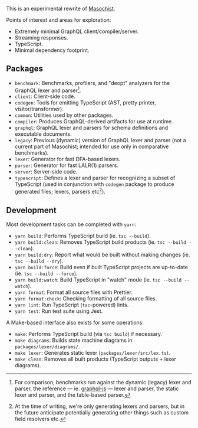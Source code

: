 This is an experimental rewrite of [Masochist](https://github.com/wincent/masochist).

Points of interest and areas for exploration:

- Extremely minimal GraphQL client/compiler/server.
- Streaming responses.
- TypeScript.
- Minimal dependency footprint.

## Packages

- `benchmark`: Benchmarks, profilers, and "deopt" analyzers for the GraphQL lexer and parser[^benchmark].
- `client`: Client-side code.
- `codegen`: Tools for emitting TypeScript (AST, pretty printer, visitor/transformer).
- `common`: Utilities used by other packages.
- `compiler`: Produces GraphQL-derived artifacts for use at runtime.
- `graphql`: GraphQL lexer and parsers for schema definitions and executable documents.
- `legacy`: Previous (dynamic) version of GraphQL lexer and parser (not a current part of Masochist; intended for use only in comparative benchmarks).
- `lexer`: Generator for fast DFA-based lexers.
- `parser`: Generator for fast LALR(1) parsers.
- `server`: Server-side code.
- `typescript`: Defines a lexer and parser for recognizing a subset of TypeScript (used in conjunction with `codegen` package to produce generated files; lexers, parsers etc[^etc]).

[^benchmark]: For comparison, benchmarks run against the dynamic (legacy) lexer and parser, the reference — ie. [graphql-js](https://github.com/graphql/graphql-js) — lexer and parser, the static lexer and parser, and the table-based parser.
[^etc]: At the time of writing, we're only generating lexers and parsers, but in the future anticipate potentially generating other things such as custom field resolvers etc.

## Development

Most development tasks can be completed with `yarn`:

- `yarn build`: Performs TypeScript build (ie. `tsc --build`).
- `yarn build:clean`: Removes TypeScript build products (ie. `tsc --build --clean`).
- `yarn build:dry`: Report what would be built without making changes (ie. `tsc --build --dry`).
- `yarn build:force`: Build even if built TypeScript projects are up-to-date (ie. `tsc --build --force`).
- `yarn build:watch`: Build TypeScript in "watch" mode (ie. `tsc --build --watch`).
- `yarn format`: Format all source files with Prettier.
- `yarn format:check`: Checking formatting of all source files.
- `yarn lint`: Run TypeScript (`tsc`-powered) lints.
- `yarn test`: Run test suite using Jest.

A Make-based interface also exists for some operations:

- `make`: Performs TypeScript build (via `tsc build`) if necessary.
- `make diagrams`: Builds state machine diagrams in `packages/lexer/diagrams/`.
- `make lexer`: Generates static lexer (`packages/lexer/src/lex.ts`).
- `make clean`: Removes all built products (TypeScript outputs + lexer diagrams).
